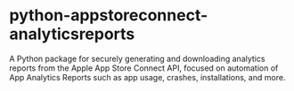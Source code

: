 # python-appstoreconnect-analyticsreports
A Python package for securely generating and downloading analytics reports from the Apple App Store Connect API, focused on automation of App Analytics Reports such as app usage, crashes, installations, and more.
